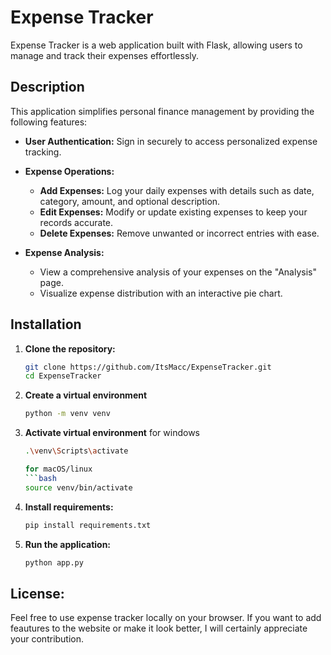 # Expense Tracker

Expense Tracker is a web application built with Flask, allowing users to manage and track their expenses effortlessly.

## Description

This application simplifies personal finance management by providing the following features:

- **User Authentication:** Sign in securely to access personalized expense tracking.

- **Expense Operations:**
  - **Add Expenses:** Log your daily expenses with details such as date, category, amount, and optional description.
  - **Edit Expenses:** Modify or update existing expenses to keep your records accurate.
  - **Delete Expenses:** Remove unwanted or incorrect entries with ease.

- **Expense Analysis:**
  - View a comprehensive analysis of your expenses on the "Analysis" page.
  - Visualize expense distribution with an interactive pie chart.

## Installation

1. **Clone the repository:**
   ```bash
   git clone https://github.com/ItsMacc/ExpenseTracker.git
   cd ExpenseTracker
   
2. **Create a virtual environment**
   ```bash
   python -m venv venv

3. **Activate virtual environment**
   for windows
   ```bash
   .\venv\Scripts\activate

   for macOS/linux
   ```bash
   source venv/bin/activate
   
4. **Install requirements:**
   ```bash
   pip install requirements.txt
   
5. **Run the application:**
   ```bash
   python app.py

## **License:**
Feel free to use expense tracker locally on your browser.
If you want to add feautures to the website or make it look better, I will certainly appreciate your contribution.
